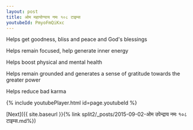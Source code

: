 ```yaml
---
layout: post
title: ओम महायोग्याय नमः १०८ टाइम्स
youtubeId: PmyoFmQiKxc
---
```

 
 
Helps get goodness, bliss and peace and God's blessings
 
Helps remain focused, help generate inner energy 
 
Helps boost physical and mental health 
 
Helps remain grounded and generates a sense of gratitude towards the greater power 
 
Helps reduce bad karma
 
 
 
 


{% include youtubePlayer.html id=page.youtubeId %}
 
[Next]({{ site.baseurl }}{% link  split2/_posts/2015-09-02-ओम उपेन्द्राय नमः १०८ टाइम्स.md%})
 
